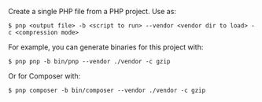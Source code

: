 Create a single PHP file from a PHP project.  Use as:

```
$ pnp <output file> -b <script to run> --vendor <vendor dir to load> -c <compression mode>
```

For example, you can generate binaries for this project with:

```
$ pnp pnp -b bin/pnp --vendor ./vendor -c gzip
```

Or for Composer with:

```
$ pnp composer -b bin/composer --vendor ./vendor -c gzip
```

